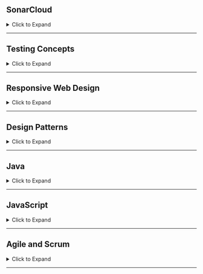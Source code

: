 ## SonarCloud

<details>

<summary> Click to Expand </summary>


1. What is SonarCloud?
	- SonarCloud is a tool that allows collecting/displaying key code metrics, such as code coverage provided by tests, code smells (potential issues within the code. Not necessarily catastrophic problems, but things that 
	could be done better), and bugs. 
	
2. What is the process in setting up SonarCloud code scanning for a repository?
	- Setting up github actions that allow for linking SonarCloud to our github repo, adding SonarCloud dependency to the POM.xml of our project, linking a test metric collection dependency, such as JaCoCo, which will
	allow us to actually collect our test metrics and provide them to SonarCloud
	
3. What is Github Actions?
	- Github actions are settings that you can use to provide instructions that should be carried out whenever code is pushed to a github repository. For example, you could provide command line instructions that will
	execute mvn package on your projects whenever you push them to github
	
4. What does the build.yml file do in the context of Github Actions?
	- the build.yml file is where you actually provide instructions to execute whenever you push code to a github repository, or some other similar event. You could provide several scenarios and their corrosponding
	actions within the build.yml file
	
5. What do we set up inside the pom.xml for SonarCloud?
	- We need to add SonarCloud information to our project properties, as well as a JaCoCo plugin to our build plugins. SonarCloud provides the specific lines that need to be added whenever you attempt to set up a 
	new project on SonarCloud. JaCoCo is a simple plugin you can look up on maven repository
	
6. What is the purpose of the JaCoCo Maven plugin?
	- This plugin collects data related to our code coverage whenever we build a maven project. When used alongside SonarCloud, it provides these metrics to SonarCloud for displaying. 


</details> 

---

## Testing Concepts

<details>

<summary> Click to Expand </summary>



1. Summarizing the different testing mindset "bullet points", what is the mindset that a tester should have?	
	- Test early, test often, concentrate on the areas most likely to produce bugs, get the most coverage you can out of the smallest number of tests. You will never be bug free, nor should you try to be. There will
	always be obscure edge case bugs. Use your best judgement to weigh the benefits of chasing after these bugs vs concentrating on other, more important things
	
2. What are the phases in the testing lifecycle?
	- Requirments analysis phase
		* review project documentation, analyze requirments
	- Test planning phase
		* What to test
		* How to test 
		* When to test
		* Test plan document produced
	- Test design phase
		* Actually writing the tests
	- Test execution phase
		* Actually executing test
		* Recording results 
	- Defect reporting phase
		* Creating a defect report
		* Getting with developers to discuss results of testing
	- Test cycle closure phase
		* Reviewing test results
		* Determine if more tests need to be conducted
		
3. What is the difference between verification and validation?
	- Validation
		* Ensures we are building what we actually want. Does software meet customer needs? 
	- Verification
		* Ensures we are building software correctly and according to the design documentation
		
4. What are some of the activities involved with verification/static testing?
	- Review: Check for correctness and compeletion of documents
	- Walkthrough: Informal review of code/design documents
	- Inspection: Formal, often team wide review of code
	
5. What two sub-categories of testing is functional testing composed of?
	- Whitebox testing
	- Blackbox testing
	
6. What are the 4 specific types of tests that make up the testing pyramid?
	- Unit tests
	- Integration tests
	- End to End tests
	- User acceptance tests
	
7. What is whitebox testing?
	- This is testing that is done with knowledge of the underlying code
	- Unit testing and integration testing fall under whitebox testing, because it requires us to have knowledge of how the code actually works
	
8. What is blackbox testing?
	- This is testing that can be done without knowledge of how the code works
	- End to End testing and user acceptance testing fall under blackbox testing. These can be performed without any knowledge of how the underlying code works
	
9. Categorize unit, integration, E2E, and UAT by whether they are whitebox or blackbox for EACH
	- Whitebox
		* Unit
		* Integration
	- Blackbox
		* E2E
		* UAT
		
10. What is a positive test?
	- A test that tests whether or not a function/method performs as expected when used as intended. I.e., properly logs a user in when valid credentials are provided
	
11. What is an example of a positive test?
	- A method that is suppose to return the sum of two integers does so when provided with two integers to add
	
12. What is a negative test?
	- A test that tests whether or not a function/method gracefully failed (provides some kind of message or what not) whenever a function/method is used in a method that is not intended or desired. Such as providing
	invalid credentials when trying to log in
	
13. What is an example of a negative test?
	- Testing to make sure the method Integer.parseInt(s) throws a numberFormatException if there is no integer to parse in the string
	
14. What is exploratory testing?
	- Executing tests to discover how an existing piece of software works/behaves
	
15. What is exhaustive testing? Is it feasible? How should a tester approach testing instead?
	- Exhaustive testing is testing every conceivable input scenario. Not feasible for anything more complicated than the simpliest of programs. Testers should use equivalence partitioning or boundry testing instead.
	
16. Describe the test design strategies of equivalence partitioning and boundary testing
	- Equivalence partitioning 
		* Dividing testing parameters in general broad catergories that can cover several similar scenarios at once. I.e., instead of testing a function with every single number in existence, we can test 
		with just positive and negative numbers and zero 
	- Boundry testing
		* Test the function at the extremes. I.e., use very large numbers, numbers with many decimal places, very long strings, etc
		
17. What does re-testing mean?
	- Running tests that have previously failed in order to see if the problem has been fixed
	
18. What is regression testing? Why is regression testing important?
	- Running old test suites (that we've already passed) in order to test if new code has broken old functionality
	
19. What is smoke testing? Why should smoke testing be performed before doing regression testing?
	- Testing the most critical components. We should test these because failures on one of these tests means major that many other functions will likely not even be accessible, even if they themselves are not broken
	
20. How does regression testing relate with the objectives of DevOps?
	- DevOps has the goal of always having deliverable code. We must perform regression testing to ensure newly written code doesn't break existing code. If we don't catch issues like this, we are literally going backwards
	in development, which is the antithesis of DevOps
	
21. What is sanity testing?
	- Quick and dirty (usually manual) testing of recently written code to make sure its doing what you want. Basically just a checkup to make sure we're making progress and we're not going crazy.
	If you are consistently failing sanity checks, maybe its time to take a break and reset
	
22. What is manual testing? Do you typically need a formal structure when doing manual testing or do you just randomly play around with the application?
	- Manual testing is having someone actually perform all steps in a test procedure. Manual testing can (and often does) have formal structure in them. They can also be quite informal (see sanity check). 
	The point is we have a real actual person performing these tests, instead of writing automated tests to perform them. 
	
23. What is test automation?
	- Test automation is writing tests that can execute on their own at a click of a button. They perform the tests and record/display the results
	
24. What is non-functional testing? What two subcategories did we cover?
	- Tests that arent directly related to the outcome of software. Functional testing is asking if we can accomplish a goal, non-functional testing asks how well we did in accomplishing a goal
	- Performance testing
	- Useability testing
	
25. What is performance testing and what subcategories does it have?
	- Performance testing is testing how well our code does under different scenarios.
	- Load testing
		* How well we do with varying numbers of concurrent users
	- Stress testing
		* How well does our program perform under extreme conditions
	- Spike testing
		* How well does our program perform when there is a sudden, drastic increase in users
	- Ramp up/Ramp down testing
		* Gradually increasing then decreasing load
		
26. What is the purpose of usability testing?
	- How easy is it to actually use the application? 
	
27. What is a defect/bug?
	- A mistake that is embedded in the code
	
28. What should a tester do when they find a defect?
	- Report it. Provide as much detail about where it is, the nature of the defect, steps to solve or mitigate the defect, etc.
	
29. What are some of the fields that should be contained on a defect report?
	- ID
	- Description
	- App version
	- Steps to replicate
	- Date discovered
	- status
	- severity
	- Priority
	
30. What levels of severity can defects have?
	- Blocker
		* Further tests cannot be performed because the failure of this feature literally blocks access to other features
	- Critical
		* Main functionality is broken
	- Major
		* Major parts are broken, but most important features still work
	- Minor
		* Won't cause major issues. Spelling mistakes, things of that nature
		
31. What levels of priority can defects have?
	- High
		* Solve immediately
	- Medium
		* Solve during next dev cycle, sprint, etc.
	- Low
		* Yea we'll get to it when we get to it
		
32. How is severity and priority different?
	- Severity describes how much it effects our application or a certain feature. Priority describes how important it is we get it done now/in the future
	- For example, a critical defect of a feature that we dont even intend to deliver for several sprints may have a low priority
	
33. What are the phases of the defect lifecycle?
	- Bug discovery
	- Bug report review
	- Bug ticket assigned
	- Bug fixing begins
	- Bug fixing ends
	- Tests performed again
	- Regression testing




</details> 

---

## Responsive Web Design

<details>

<summary> Click to Expand </summary>


1. What is responsive design? How does it help us accommodate different types of devices users may be using?
	- Responsive design is the concept that frontend applications should be flexible to different user's devices. So if a user switches from desktop to a mobile device
	they should have a very similar experience. It shouldn't break the functionality or result in a messed up UI
	
2. What is a media query?
	- A media query is a special css annotation that allows for setting different css properties to the same html elements depending on what kind of device the user has. 
	
3. What is the syntax for media queries?
	- ```
		@media(max-width: 700px) {
		
			traditional css stuff
			
		}
		```
	


</details> 

---

## Design Patterns

<details>

<summary> Click to Expand </summary>


1. What is the Singleton design pattern?
	- The singleton design pattern is a design pattern for classes that stipulates that classes should only have a single instance of that class at a time. 
	- Useful for things like connections, logging, things that really shouldn't have multiple of at once
	
2. How would you create a class that follows the Singleton design pattern?
	- Have a property of a type that is itself, and have a method that returns that instance. If that instance hasnt been instantiated yet, then create it
	
3. What is the Factory design pattern?
	- The factory design pattern is a design pattern that passes the responsibility of creating new objects to a method
	- Typically used for managing several different implementations of an interface 
	
4. How would you implement the factory design pattern?
	- Create a class with a method that returns different objects of different implementations of an interface based on what arguments you pass into the method 



</details> 

---

## Java

<details>

<summary> Click to Expand </summary>


1. What is a functional interface?
	- A functional interface is an interface that includes only one abstract method
	
2. What are functional interfaces typically used to create?
	- Typically used for implementing lambda functions
	
3. What are lambdas?
	- Lambdas are functions that are defined and return in the same place. Very similar to arrow functions in javascript. You define it, and it returns the result immediately where you defined it.
	
4. What method do we need to implement within a class that implements the Comparable interface?
	- compareTo
	
5. When this method returns 0, what does it mean?
	- It means that the two objects being compared are the same
	
6. When this method returns a negative number, what does it mean?
	- It means that the current object (this one => object1.compareTo(object2)) is "less than" the object its comparing to. This means it should go before object2 in an ordered list
	
7. When this method returns a positive number, what does it mean?
	- The opposite as above. It means that object1 is more than object2, which means it should go after object2 in an ordered list
	
8. What is the purpose of the Comparator interface?
	- To defined alternative ways to order objects of a certain type. For example, the comparable interface defines the natural ordering of objects of a class, but if we want to order
	them in different ways, we can implement the comparable interface. 


</details> 

---

## JavaScript

<details>

<summary> Click to Expand </summary>


1. What is a closure?
	- A closure it the combination of a function with its lexical enviroment. It essentially allows the persisting of varibales within a function from outside the function. 
	
2. What is the purpose of call, apply, and bind?
	- Call allows us to borrow a method from another object without specify a new property in our object
	- Apply is same as call, but uses a single array of parameteres instead of varargs
	- Bind allows you to permanently associate a call line to a new variable
	
3. What 3 ways are there to construct an object?
	- Object literals
	- Function constructors
	- ES6 classes
	
4. What is prototypal inheritance?
	- Allows you to add additional properties to function constructors that objects instantiated from it will inherit
	
5. When an object is created using a function constructor, what property that belongs to the function constructor does the object inherit from?
	- prototype 
	
6. How do we use __proto__ to make an object inherit from another object?
	- object.__proto__ = Class.prototype
	- Even if object is not related to Class, object will inherit Class' prototype behaviors



</details> 

---

## Agile and Scrum 

<details>

<summary> Click to Expand </summary>


1. What is the software development lifecycle?
	- A series of steps/states that an application goes through during its lifetime
	
2. What are the 7 phases of the software development lifecycle?
	- Planning
	- Analysis
	- Design
	- Development
	- Testing
	- Implementation
	- Maintainence
	
3. What two competing philosophies do we have?
	- Agile 
	- Waterfall
	
4. What is waterfall and its characteristics?
	- Waterfall is going through each step in the SDLC before going to the next step, and never going back to a previous step
	- Essentially, do everything "perfectly" to completition on each step, then move on to the next step

5. What are the pros and cons of waterfall?
	- Pros are that its easier to organize when dealing with large organizations/projects and when the project requirements likely won't change
	- Cons are its not very flexible and bad for dynamic projects. Also not very good for projects that require small, iterative deliverables
	
6. When might we use waterfall?
	- If we were working on a large project with very clear, restricted, inelastic requirments, such as government projects or projects in highly regulated industries
	
7. What is Agile?
	- Agile is a philosophy for going through the SDLC that essentially says we should go through the SDLC for small parts of a project over and over again. This way we can complete
	small features of a project and deliver it piece by piece, eventually working up to delivering the full application
	
8. What are the core values of Agile?
	- Individuals and interactions over processes and tools
	- Working software over comprehensive documentation
	- Customer collaboration over contract negotation
	- Responding to change over following a plan
	
9. What are the 12 principles of Agile? (Im just going to straight up copy paste this. I doubt anyone is going to ask us to remember any of these off the top of our head) 
	- Our highest priority is to satisfy the customer through early and continuous delivery of valuable software.
	- Welcome changing requirements, even late in development. Agile processes harness change for the customer’s competitive advantage.
	- Deliver working software frequently, from a couple of weeks to a couple of months, with a preference to the shorter timescale.
	- Business people and developers must work together daily throughout the project.
	- Build projects around motivated individuals. Give them the environment and support they need, and trust them to get the job done.
	- The most efficient and effective method of conveying information to and within a development team is face-to-face conversation.
	- Working software is the primary measure of progress.
	- Agile processes promote sustainable development. The sponsors, developers, and users should be able to maintain a constant pace indefinitely.
	- Continuous attention to technical excellence and good design enhances agility.
	- Simplicity–the art of maximizing the amount of work not done–is essential. 
	- The best architectures, requirements, and designs emerge from self-organizing teams.
	- At regular intervals, the team reflects on how to become more effective, then tunes and adjusts its behavior accordingly.

10. What are some examples of Agile frameworks/methodologies?
	- Scrum
	- Kanban

11. What is Scrum?
	- Scrum is an agile framework/methodology
	
12. What is a Sprint?
	- A sprint is essentially a self contained iteration of the SDLC for a set of features that are a part of the the overall application
	- Usually takes anywhere between 1 to 2 weeks
	
13. What are the Scrum artifacts?
	- Documentation relating to a sprint
	
14. What is a product backlog?
	- The product backlog is a comprehensive list of features/tasks related to the overall application. Essentially a giant to-do list for the project
	
15. Who is in charge of managing the product backlog?
	- The product owner (not actually the end-client of the application you are developing, but likely a product manager. Just someone in charge of the overall project)
	
16. What is the Sprint backlog?
	- A list of features/tasks that need to be completed for the current sprint. Items not completed on this during the current sprint will roll over into the next sprint
	
17. How is it decided what items/user stories are included in the Sprint backlog?
	- Decided upon by the team of developers
	
18. What is a usable product increment?
	- The actual product developed at the end of a sprint. It must potentially be deliverable to the end user
	
19. What are user stories?
	- User stories are features to be developed, written from the perspective of the end user
	
20. What is "Acceptance Criteria"?
	- Acceptance criteria is criteria that defines what it means for a userstory/feature to be acceptable
	
21. What is the "Definition of Done"?
	- Defined by the scrum team. It defines when a features is considered done
	
22. What is "Story Pointing"?
	- A way of assigning a difficulty to a task. Helps in managing time. Essentially a made up point system that the scrum team agrees on 
	
23. What is a burndown chart?
	- A burndown chart is a chart that tracks how many tasks/story points are remaining on the y axis and how much time has passed on the x axis
	- Just a team tool for tracking progress
	
24. What Scrum roles are there?
	- Scrum master
	- product owner
	- team member
	
25. What is the role of a Scrum Master?
	- To be responsible to ensuring that the scrum development process is being followed
	- Leading any team meetings
	
26. What is the role of the product owner?
	- To determine what should be on the product backlog 
	
27. How large should a Scrum team be?
	- 10 or fewer people 
	
28. What Scrum ceremonies are there?
	- Sprint planning meeting
	- Daily standup meeting
	- Sprint review meeting
	- Sprint retrospective
	
29. What questions should be answered by each team member during the daily standup meeting?
	- What they got done yesterday
	- What they plan on getting done today
	- Any blockers? 
	
30. What is the difference between the Sprint Review and Sprint Retrospective meeting?
	- Sprint review is for discussing what was accomplished in the last sprint and what the team hopes to accomplish for the next sprint
	- Sprint retrospective is for discussing what improvements could be made as a team based on the performance of the last sprint


</details> 

---
